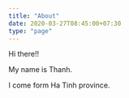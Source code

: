 ```yaml
---
title: "About"
date: 2020-03-27T08:45:00+07:30
type: "page"
---
```

Hi there!!

My name is Thanh. 

I come form Ha Tinh province.